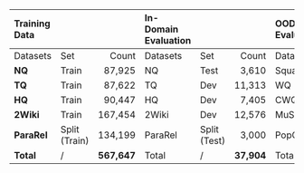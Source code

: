 
| **Training Data** |   |   | **In-Domain Evaluation** |   |   | **OOD Evaluation** |   |   |
|:------------------|:--|--:|:-------------------------|:--|--:|:-------------------|:--|--:|
| Datasets | Set | Count | Datasets | Set | Count | Datasets | Set | Count |
| **NQ** | Train | 87,925 | NQ | Test | 3,610 | Squad | Dev | 10,570 |
| **TQ** | Train | 87,622 | TQ | Dev | 11,313 | WQ | Test | 2,032 |
| **HQ** | Train | 90,447 | HQ | Dev | 7,405 | CWQ | Dev | 3,519 |
| **2Wiki** | Train | 167,454 | 2Wiki | Dev | 12,576 | MuSiQue | Dev | 2,417 |
| **ParaRel** | Split (Train) | 134,199 | ParaRel | Split (Test) | 3,000 | PopQA | Dev | 14,267 |
| **Total** | / | **567,647** | Total | / | **37,904** | Total | / | **32,805** |
